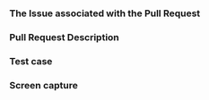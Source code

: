 ### The Issue associated with the Pull Request


### Pull Request Description



### Test case



### Screen capture





